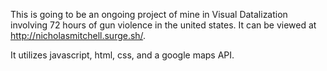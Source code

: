 This is going to be an ongoing project of mine in Visual Datalization involving 72 hours of gun violence in the united states. It can be viewed at http://nicholasmitchell.surge.sh/.

It utilizes javascript, html, css, and a google maps API.
